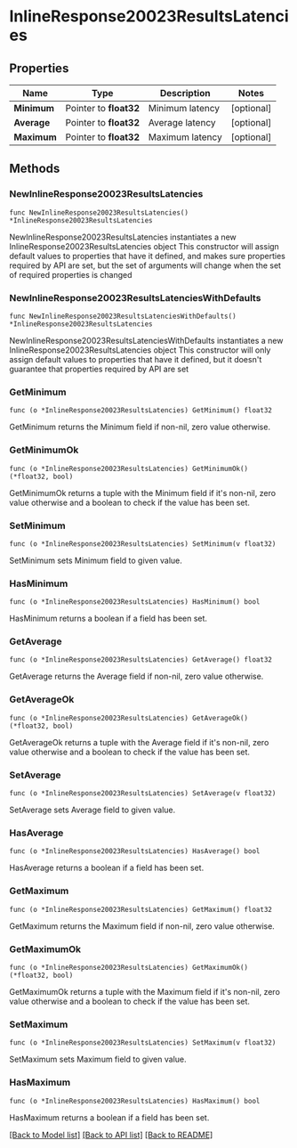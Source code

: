 # InlineResponse20023ResultsLatencies

## Properties

Name | Type | Description | Notes
------------ | ------------- | ------------- | -------------
**Minimum** | Pointer to **float32** | Minimum latency | [optional] 
**Average** | Pointer to **float32** | Average latency | [optional] 
**Maximum** | Pointer to **float32** | Maximum latency | [optional] 

## Methods

### NewInlineResponse20023ResultsLatencies

`func NewInlineResponse20023ResultsLatencies() *InlineResponse20023ResultsLatencies`

NewInlineResponse20023ResultsLatencies instantiates a new InlineResponse20023ResultsLatencies object
This constructor will assign default values to properties that have it defined,
and makes sure properties required by API are set, but the set of arguments
will change when the set of required properties is changed

### NewInlineResponse20023ResultsLatenciesWithDefaults

`func NewInlineResponse20023ResultsLatenciesWithDefaults() *InlineResponse20023ResultsLatencies`

NewInlineResponse20023ResultsLatenciesWithDefaults instantiates a new InlineResponse20023ResultsLatencies object
This constructor will only assign default values to properties that have it defined,
but it doesn't guarantee that properties required by API are set

### GetMinimum

`func (o *InlineResponse20023ResultsLatencies) GetMinimum() float32`

GetMinimum returns the Minimum field if non-nil, zero value otherwise.

### GetMinimumOk

`func (o *InlineResponse20023ResultsLatencies) GetMinimumOk() (*float32, bool)`

GetMinimumOk returns a tuple with the Minimum field if it's non-nil, zero value otherwise
and a boolean to check if the value has been set.

### SetMinimum

`func (o *InlineResponse20023ResultsLatencies) SetMinimum(v float32)`

SetMinimum sets Minimum field to given value.

### HasMinimum

`func (o *InlineResponse20023ResultsLatencies) HasMinimum() bool`

HasMinimum returns a boolean if a field has been set.

### GetAverage

`func (o *InlineResponse20023ResultsLatencies) GetAverage() float32`

GetAverage returns the Average field if non-nil, zero value otherwise.

### GetAverageOk

`func (o *InlineResponse20023ResultsLatencies) GetAverageOk() (*float32, bool)`

GetAverageOk returns a tuple with the Average field if it's non-nil, zero value otherwise
and a boolean to check if the value has been set.

### SetAverage

`func (o *InlineResponse20023ResultsLatencies) SetAverage(v float32)`

SetAverage sets Average field to given value.

### HasAverage

`func (o *InlineResponse20023ResultsLatencies) HasAverage() bool`

HasAverage returns a boolean if a field has been set.

### GetMaximum

`func (o *InlineResponse20023ResultsLatencies) GetMaximum() float32`

GetMaximum returns the Maximum field if non-nil, zero value otherwise.

### GetMaximumOk

`func (o *InlineResponse20023ResultsLatencies) GetMaximumOk() (*float32, bool)`

GetMaximumOk returns a tuple with the Maximum field if it's non-nil, zero value otherwise
and a boolean to check if the value has been set.

### SetMaximum

`func (o *InlineResponse20023ResultsLatencies) SetMaximum(v float32)`

SetMaximum sets Maximum field to given value.

### HasMaximum

`func (o *InlineResponse20023ResultsLatencies) HasMaximum() bool`

HasMaximum returns a boolean if a field has been set.


[[Back to Model list]](../README.md#documentation-for-models) [[Back to API list]](../README.md#documentation-for-api-endpoints) [[Back to README]](../README.md)


